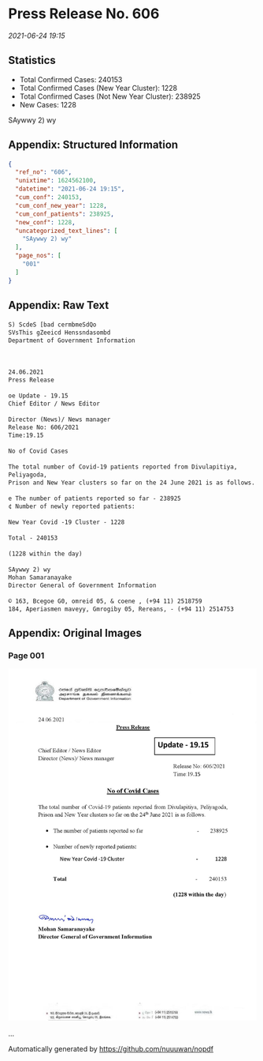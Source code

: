 
# Press Release No. 606
*2021-06-24 19:15*
## Statistics
* Total Confirmed Cases: 240153
* Total Confirmed Cases (New Year Cluster): 1228
* Total Confirmed Cases (Not New Year Cluster): 238925
* New Cases: 1228


SAywwy 2) wy

## Appendix: Structured Information
```json
{
  "ref_no": "606",
  "unixtime": 1624562100,
  "datetime": "2021-06-24 19:15",
  "cum_conf": 240153,
  "cum_conf_new_year": 1228,
  "cum_conf_patients": 238925,
  "new_conf": 1228,
  "uncategorized_text_lines": [
    "SAywwy 2) wy"
  ],
  "page_nos": [
    "001"
  ]
}
```

## Appendix: Raw Text
```text
S) ScdeS [bad cermbmeSdQo
SVsThis gZeeicd Henssndasombd
Department of Government Information

 

24.06.2021
Press Release

oe Update - 19.15
Chief Editor / News Editor

Director (News)/ News manager
Release No: 606/2021
Time:19.15

No of Covid Cases

The total number of Covid-19 patients reported from Divulapitiya, Peliyagoda,
Prison and New Year clusters so far on the 24 June 2021 is as follows.

e The number of patients reported so far - 238925
¢ Number of newly reported patients:

New Year Covid -19 Cluster - 1228

Total - 240153

(1228 within the day)

SAywwy 2) wy
Mohan Samaranayake
Director General of Government Information

© 163, Bcegoe G0, omreid 05, & coene , (+94 11) 2518759
184, Aperiasmen maveyy, Gmrogiby 05, Rereans, - (+94 11) 2514753

```

## Appendix: Original Images

### Page 001

![page_no](https://raw.githubusercontent.com/nuuuwan/nopdf_data/main/nopdf.dgigovlk.ref606.page001.jpeg)
        

...

Automatically generated by https://github.com/nuuuwan/nopdf

    
    